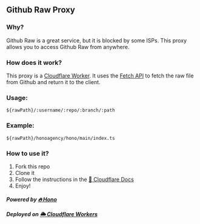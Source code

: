 ## Github Raw Proxy

### Why?

Github Raw is a great service, but it is blocked by some ISPs. This proxy allows you to access Github Raw from anywhere.

### How does it work?

This proxy is a [Cloudflare Worker](https://workers.cloudflare.com/). It uses the [Fetch API](https://developer.mozilla.org/en-US/docs/Web/API/Fetch_API) to fetch the raw file from Github and return it to the client.

### Usage:
```
${rawPath}/:username/:repo/:branch/:path
```
### Example:
```
${rawPath}/honoagency/hono/main/index.ts
```

### How to use it?
1. Fork this repo
2. Clone it
3. Follow the instructions in the [📄 Cloudflare Docs](https://developers.cloudflare.com/pages/framework-guides/deploy-a-hono-site/#deploy-with-cloudflare-pages)
4. Enjoy!

#### *Powered by [🔥 Hono](https://hono.dev)*
#### *Deployed on [🌥️ Cloudflare Workers](https://cloudflare.com)*

